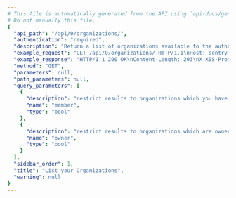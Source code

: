```yaml
---
# This file is automatically generated from the API using `api-docs/generate.py`
# Do not manually this file.
{
  "api_path": "/api/0/organizations/", 
  "authentication": "required", 
  "description": "Return a list of organizations available to the authenticated\nsession.  This is particularly useful for requests with an\nuser bound context.  For API key based requests this will\nonly return the organization that belongs to the key.", 
  "example_request": "GET /api/0/organizations/ HTTP/1.1\nHost: sentry.io\nAuthorization: Bearer <token>", 
  "example_response": "HTTP/1.1 200 OK\nContent-Length: 293\nX-XSS-Protection: 1; mode=block\nX-Content-Type-Options: nosniff\nContent-Language: en\nVary: Accept-Language, Cookie\nLink: <https://sentry.io/api/0/organizations/?&cursor=1541539195101:0:1>; rel=\"previous\"; results=\"false\"; cursor=\"1541539195101:0:1\", <https://sentry.io/api/0/organizations/?&cursor=1541539195102:100:0>; rel=\"next\"; results=\"false\"; cursor=\"1541539195102:100:0\"\nAllow: GET, POST, HEAD, OPTIONS\nX-Frame-Options: deny\nContent-Type: application/json\n\n[\n  {\n    \"avatar\": {\n      \"avatarType\": \"letter_avatar\", \n      \"avatarUuid\": null\n    }, \n    \"dateCreated\": \"2018-11-06T21:19:55.101Z\", \n    \"id\": \"2\", \n    \"isEarlyAdopter\": false, \n    \"name\": \"The Interstellar Jurisdiction\", \n    \"require2FA\": false, \n    \"slug\": \"the-interstellar-jurisdiction\", \n    \"status\": {\n      \"id\": \"active\", \n      \"name\": \"active\"\n    }\n  }\n]", 
  "method": "GET", 
  "parameters": null, 
  "path_parameters": null, 
  "query_parameters": [
    {
      "description": "restrict results to organizations which you have membership", 
      "name": "member", 
      "type": "bool"
    }, 
    {
      "description": "restrict results to organizations which are owner", 
      "name": "owner", 
      "type": "bool"
    }
  ], 
  "sidebar_order": 1, 
  "title": "List your Organizations", 
  "warning": null
}
---
```

